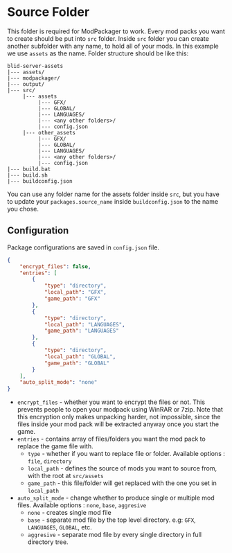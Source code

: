 # Source Folder

This folder is required for ModPackager to work. Every mod packs you want to create should be put into `src` folder. Inside `src` folder you can create another subfolder with any name, to hold all of your mods. In this example we use `assets` as the name. Folder structure should be like this:

```
blid-server-assets
|--- assets/
|--- modpackager/
|--- output/
|--- src/
     |--- assets
          |--- GFX/
          |--- GLOBAL/
          |--- LANGUAGES/
          |--- <any other folders>/
          |--- config.json
     |--- other_assets
          |--- GFX/
          |--- GLOBAL/
          |--- LANGUAGES/
          |--- <any other folders>/
          |--- config.json
|--- build.bat
|--- build.sh
|--- buildconfig.json
```
You can use any folder name for the assets folder inside `src`, but you have to update your `packages.source_name` inside `buildconfig.json` to the name you chose. 

## Configuration

Package configurations are saved in `config.json` file. 
```json
{
    "encrypt_files": false,
    "entries": [
        {
            "type": "directory",
            "local_path": "GFX",
            "game_path": "GFX"
        },
        {
            "type": "directory",
            "local_path": "LANGUAGES",
            "game_path": "LANGUAGES"
        },
        {
            "type": "directory",
            "local_path": "GLOBAL",
            "game_path": "GLOBAL"
        }
    ],
    "auto_split_mode": "none"
}
```
- `encrypt_files` - whether you want to encrypt the files or not. This prevents people to open your modpack using WinRAR or 7zip. Note that this encryption only makes unpacking harder, not impossible, since the files inside your mod pack will be extracted anyway once you start the game.
- `entries` - contains array of files/folders you want the mod pack to replace the game file with.
    - `type` - whether if you want to replace file or folder. Available options : `file`, `directory`
    - `local_path` - defines the source of mods you want to source from, with the root at `src/assets`
    - `game_path` - this file/folder will get replaced with the one you set in `local_path`
- `auto_split_mode` - change whether to produce single or multiple mod files. Available options : `none`, `base`, `aggresive`
    - `none` - creates single mod file
    - `base` - separate mod file by the top level directory. e.g: `GFX`, `LANGUAGES`, `GLOBAL`, etc.
    - `aggresive` - separate mod file by every single directory in full directory tree.
    